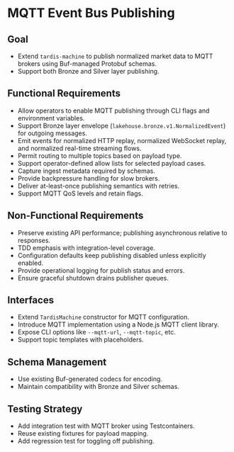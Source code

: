 # MQTT Event Bus Publishing

## Goal

- Extend `tardis-machine` to publish normalized market data to MQTT brokers using Buf-managed Protobuf schemas.
- Support both Bronze and Silver layer publishing.

## Functional Requirements

- Allow operators to enable MQTT publishing through CLI flags and environment variables.
- Support Bronze layer envelope (`lakehouse.bronze.v1.NormalizedEvent`) for outgoing messages.
- Emit events for normalized HTTP replay, normalized WebSocket replay, and normalized real-time streaming flows.
- Permit routing to multiple topics based on payload type.
- Support operator-defined allow lists for selected payload cases.
- Capture ingest metadata required by schemas.
- Provide backpressure handling for slow brokers.
- Deliver at-least-once publishing semantics with retries.
- Support MQTT QoS levels and retain flags.

## Non-Functional Requirements

- Preserve existing API performance; publishing asynchronous relative to responses.
- TDD emphasis with integration-level coverage.
- Configuration defaults keep publishing disabled unless explicitly enabled.
- Provide operational logging for publish status and errors.
- Ensure graceful shutdown drains publisher queues.

## Interfaces

- Extend `TardisMachine` constructor for MQTT configuration.
- Introduce MQTT implementation using a Node.js MQTT client library.
- Expose CLI options like `--mqtt-url`, `--mqtt-topic`, etc.
- Support topic templates with placeholders.

## Schema Management

- Use existing Buf-generated codecs for encoding.
- Maintain compatibility with Bronze and Silver schemas.

## Testing Strategy

- Add integration test with MQTT broker using Testcontainers.
- Reuse existing fixtures for payload mapping.
- Add regression test for toggling off publishing.
